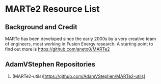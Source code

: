 # MARTe2 Resource List

## Background and Credit

MARTe has been developed since the early 2000s by a very creative team of engineers, most 
working in Fusion Energy research.  A starting point to find out more is https://github.com/aneto0/MARTe2

## AdamVStephen Repositories

1. (MARTe2-utils)[https://github.com/AdamVStephen/MARTe2-utils]
